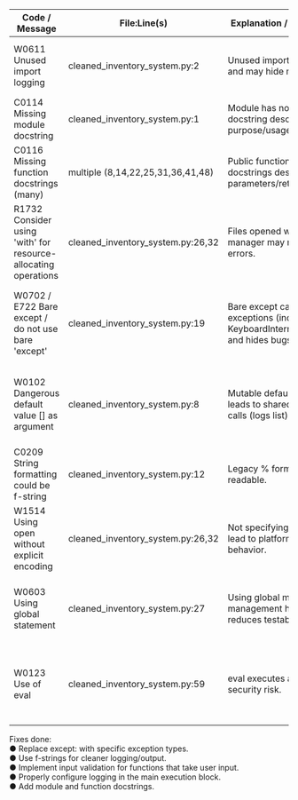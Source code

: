 | Code / Message |	File:Line(s) |	Explanation / Why it matters |	Severity |	Suggested fix |
|	----- |	----- |	----- |	----- |	----- |
|	W0611 Unused import logging |	cleaned_inventory_system.py:2 |	Unused imports clutter code and may hide missing usage. |	Low | Properly configure logging in the main execution block. |
| C0114 Missing module docstring |	cleaned_inventory_system.py:1 |	Module has no top-level docstring describing purpose/usage. |	Low	| Add a short module docstring at top. |
|	C0116 Missing function docstrings (many)	| multiple (8,14,22,25,31,36,41,48) |	Public functions lack docstrings describing parameters/returns. |	Low |	Add docstrings for each function. |
|	R1732 Consider using 'with' for resource-allocating operations |	cleaned_inventory_system.py:26,32 |	Files opened without context manager may not be closed on errors. |	Medium |	Use with open(file, "r", encoding="utf-8") as f: and similar for write. |
| W0702  / E722 Bare except / do not use bare 'except' |	cleaned_inventory_system.py:19 |	Bare except catches all exceptions (including KeyboardInterrupt/SystemExit) and hides bugs. |	High |	Catch specific exceptions (KeyError) or check existence before operation. |
|	W0102 Dangerous default value [] as argument |	cleaned_inventory_system.py:8 |	Mutable default argument leads to shared state across calls (logs list). |	Medium |	Use None default and create list inside: logs=None; if logs is None: logs = []. |
|	C0209 String formatting could be f-string |	cleaned_inventory_system.py:12 |	Legacy % formatting less readable. |	Low	| Use f-strings for readability. |
| W1514 Using open without explicit encoding |	cleaned_inventory_system.py:26,32 |	Not specifying encoding can lead to platform-dependent behavior. |	Low |	Specify encoding, e.g., encoding="utf-8". |
| W0603 Using global statement |	cleaned_inventory_system.py:27 |	Using global makes state management harder and reduces testability. |	Medium |	Return loaded data from load_data and assign in caller, or encapsulate state in a class. |
|	W0123 Use of eval |	cleaned_inventory_system.py:59 |	eval executes arbitrary code; security risk. |	High |	Remove eval or replace with safe alternative (avoid dynamic code). If parsing, use ast.literal_eval. |

Fixes done:<br>
● Replace except: with specific exception types.<br>
● Use f-strings for cleaner logging/output.<br>
● Implement input validation for functions that take user input.<br>
● Properly configure logging in the main execution block.<br>
● Add module and function docstrings.<br>
